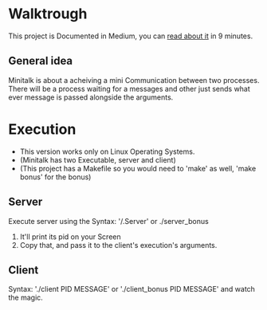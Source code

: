 # Walktrough
This project is Documented in Medium, you can [read about it](https://medium.com/@ouaallaabdelali1/minitalk-0ed1768bb5fb]) in 9 minutes.

## General idea
Minitalk is about a acheiving a mini Communication between two processes. There will be a process waiting for a messages and other just sends what ever message is passed alongside the arguments.

# Execution
- This version works only on Linux Operating Systems.
- (Minitalk has two Executable, server and client)
- (This project has a Makefile so you would need to 'make' as well, 'make bonus' for the bonus)

## Server
Execute server using the Syntax:
'/.Server' or ./server_bonus
1) It'll print its pid on your Screen
2) Copy that, and pass it to the client's execution's arguments.

## Client
Syntax:
'./client PID MESSAGE' or './client_bonus PID MESSAGE' and watch the magic.
